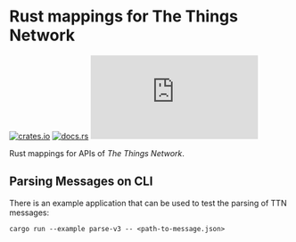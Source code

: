 # Rust mappings for The Things Network

[![crates.io](https://img.shields.io/crates/v/drogue-ttn.svg)](https://crates.io/crates/drogue-ttn)
[![docs.rs](https://docs.rs/drogue-ttn/badge.svg)](https://docs.rs/drogue-ttn)
[![Matrix](https://img.shields.io/matrix/drogue-iot:matrix.org)](https://matrix.to/#/#drogue-iot:matrix.org)

Rust mappings for APIs of *The Things Network*.

## Parsing Messages on CLI

There is an example application that can be used to test the parsing of TTN
messages:

    cargo run --example parse-v3 -- <path-to-message.json>
